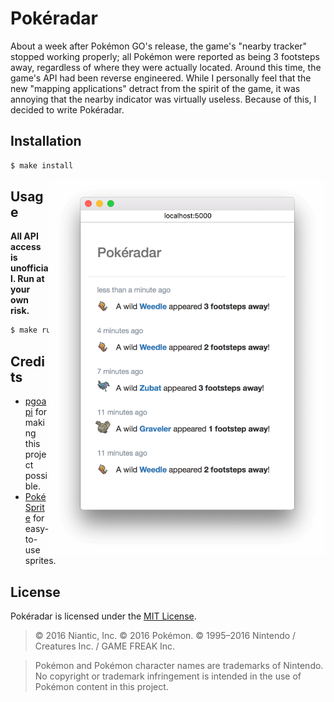 # Pokéradar

About a week after Pokémon GO's release, the game's "nearby tracker" stopped working properly; all Pokémon were reported as being 3 footsteps away, regardless of where they were actually located. Around this time, the game's API had been reverse engineered. While I personally feel that the new "mapping applications" detract from the spirit of the game, it was annoying that the nearby indicator was virtually useless. Because of this, I decided to write Pokéradar.


## Installation

```sh
$ make install
```


<img src="https://raw.githubusercontent.com/iKevinY/pokeradar/master/pokeradar.png" height="600" align="right">


## Usage

**All API access is unofficial. Run at your own risk.**

```sh
$ make run
```


## Credits

- [pgoapi](https://github.com/tejado/pgoapi) for making this project possible.
- [PokéSprite](https://github.com/msikma/pokesprite) for easy-to-use sprites.

## License

Pokéradar is licensed under the [MIT License](/LICENSE).

> &copy; 2016 Niantic, Inc. &copy; 2016 Pokémon. &copy; 1995–2016 Nintendo / Creatures Inc. / GAME FREAK Inc.

> Pokémon and Pokémon character names are trademarks of Nintendo. No copyright or trademark infringement is intended in the use of Pokémon content in this project.
